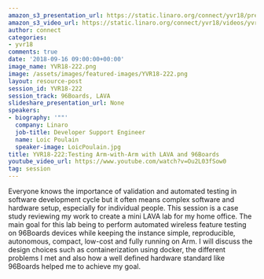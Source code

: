 ```yaml
---
amazon_s3_presentation_url: https://static.linaro.org/connect/yvr18/presentations/yvr18-222.pdf
amazon_s3_video_url: https://static.linaro.org/connect/yvr18/videos/yvr18-222.mp4
author: connect
categories:
- yvr18
comments: true
date: '2018-09-16 09:00:00+00:00'
image_name: YVR18-222.png
image: /assets/images/featured-images/YVR18-222.png
layout: resource-post
session_id: YVR18-222
session_track: 96Boards, LAVA
slideshare_presentation_url: None
speakers:
- biography: '""'
  company: Linaro
  job-title: Developer Support Engineer
  name: Loic Poulain
  speaker-image: LoicPoulain.jpg
title: YVR18-222:Testing Arm-with-Arm with LAVA and 96Boards
youtube_video_url: https://www.youtube.com/watch?v=Ou2L03fSow0
tag: session
---
```


Everyone knows the importance of validation and automated testing in software development cycle but it often means complex software and hardware setup, especially for individual people. This session is a case study reviewing my work to create a mini LAVA lab for my home office. The main goal for this lab being to perform automated wireless feature testing on 96Boards devices while keeping the instance simple, reproducible, autonomous, compact, low-cost and fully running on Arm. I will discuss the design choices such as containerization using docker, the different problems I met and also how a well defined hardware standard like 96Boards helped me to achieve my goal.
